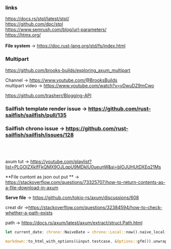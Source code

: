 ### links </br>
https://docs.rs/stpl/latest/stpl/   </br>
https://github.com/dpc/stpl    </br>
https://www.semrush.com/blog/url-parameters/    </br>
https://htmx.org/    </br>
    </br>
**File system** &rarr; https://doc.rust-lang.org/std/fs/index.html
### Multipart
https://github.com/brooks-builds/exploring_axum_multipart    </br>

Channel -> https://www.youtube.com/@BrooksBuilds    </br>
multipart video -> https://www.youtube.com/watch?v=yDwuDZ9mCwo 

https://github.com/trasherr/Blogging-API


### Sailfish template render issue &rarr; https://github.com/rust-sailfish/sailfish/pull/135

### Sailfish chrono issue &rarr; https://github.com/rust-sailfish/sailfish/issues/128

</br></br>


axum  tut -> https://youtube.com/playlist?list=PLGOIZXklfFkQMX9OJLqpU9MDkIU0ueunW&si=blOJUHUtDXEq21Ms </br>


**File cuntont as json out put ** &rarr; https://stackoverflow.com/questions/73325707/how-to-return-contents-as-a-file-download-in-axum

**Serve file** &rarr; https://github.com/tokio-rs/axum/discussions/608



creat dir  &rarr;https://stackoverflow.com/questions/32384594/how-to-check-whether-a-path-exists


path &rarr;  https://docs.rs/axum/latest/axum/extract/struct.Path.html


```rust
let current_date: chrono::NaiveDate = chrono::Local::now().naive_local().into();
```
```rust
markdown::to_html_with_options(&input.testcase, &Options::gfm()).unwrap();
```
